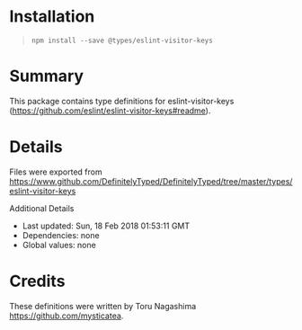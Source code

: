 # Installation

> `npm install --save @types/eslint-visitor-keys`

# Summary

This package contains type definitions for eslint-visitor-keys (https://github.com/eslint/eslint-visitor-keys#readme).

# Details

Files were exported from https://www.github.com/DefinitelyTyped/DefinitelyTyped/tree/master/types/eslint-visitor-keys

Additional Details

-   Last updated: Sun, 18 Feb 2018 01:53:11 GMT
-   Dependencies: none
-   Global values: none

# Credits

These definitions were written by Toru Nagashima <https://github.com/mysticatea>.
